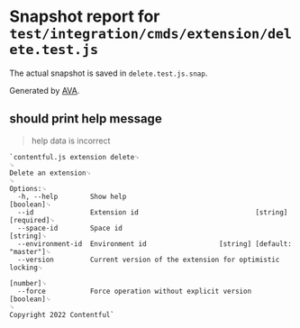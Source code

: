 # Snapshot report for `test/integration/cmds/extension/delete.test.js`

The actual snapshot is saved in `delete.test.js.snap`.

Generated by [AVA](https://ava.li).

## should print help message

> help data is incorrect

    `contentful.js extension delete␊
    ␊
    Delete an extension␊
    ␊
    Options:␊
      -h, --help        Show help                                          [boolean]␊
      --id              Extension id                             [string] [required]␊
      --space-id        Space id                                            [string]␊
      --environment-id  Environment id                  [string] [default: "master"]␊
      --version         Current version of the extension for optimistic locking␊
                                                                            [number]␊
      --force           Force operation without explicit version           [boolean]␊
    ␊
    Copyright 2022 Contentful`

